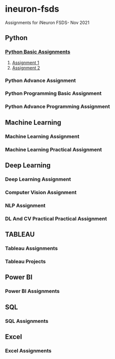 # ineuron-fsds
Assignments for iNeuron FSDS- Nov 2021

## Python
### [Python Basic Assignments](https://github.com/abhimanyus1997/ineuron-fsds/tree/main/Python%20Basics)
1. [Assignment 1](https://github.com/abhimanyus1997/ineuron-fsds/blob/main/Python%20Basics/Assignment%201%20-%20Python%20Basics.ipynb)
1. [Assignment 2](https://github.com/abhimanyus1997/ineuron-fsds/blob/main/Python%20Basics/Assignment%202%20-%20Python%20Basics.ipynb)


### Python Advance Assignment
### Python Programming Basic Assignment
### Python Advance Programming Assignment



## Machine Learning
### Machine Learning Assignment
### Machine Learning Practical Assignment

## Deep Learning
### Deep Learning Assignment
### Computer Vision Assignment
### NLP Assignment
### DL And CV Practical Practical Assignment

## TABLEAU
### Tableau Assignments
### Tableau Projects

## Power BI
### Power BI Assignments

## SQL
### SQL Assignments

## Excel
### Excel Assignments
